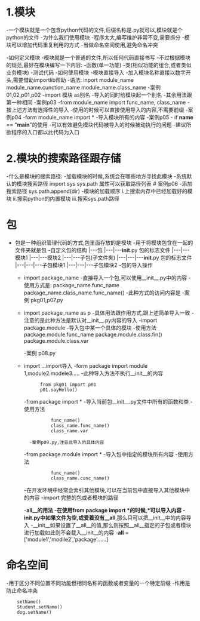 # 1.模块
   -一个模块就是一个包含python代码的文件,后缀名称是.py就可以,模块就是个python的文件
   -为什么我们使用模块
        -程序太大,编写维护非常不变,需要拆分
        -模块可以增加代码重复利用的方式
        -当做命名空间使用,避免命名冲突
        
   -如何定义模块
        -模块就是一个普通的文件,所以任何代码直接书写
        -不过根据模块的规范,最好在模块编写一下内容:
            -函数(单一功能)
            -类(相似功能的组合,或者类似业务模块)
            -测试代码
    -如何使用模块
        -模块直接导入
            -加入模块名称直接以数字开头,需要借助importlib帮助
        -语法:
            inport module_name module_name.cunction_name module_name.class_name
        -案例01,02,p01,p02
       -import 模块 as别名
            -导入的同时给模块起一个别名
            -其余用法跟第一种相同
            -案例p03
        -from module_name import func_name, class_name
            -按上述方法有选择性的导入
            -使用的时候可以直接使用导入的内容,不需要前缀
            -案例p04
        -form module_name import *
            -导入模块所有的内容
            -案例p05
    - if __name__ == "__main__"的使用
        -可以有效避免模块代码被导入的时候被动执行的问题
        -建议所欲程序的入口都以此代码为入口
# 2.模块的搜索路径跟存储
   -什么是模块的搜索路径:
        -加载模块的时候,系统会在哪些地方寻找此模块
   -系统默认的模块搜索路径
        import sys
        sys.path 属性可以获取路径列表
        # 案例p06
   -添加搜索路径
        sys.path.append(dir)
   -模块的加载顺序
    i.上搜索内存中已经加载好的模块
    ii.搜索python的内置模块
    iii.搜索sys.path路径
    
# 包
   - 包是一种组织管理代码的方式,包里面存放的是模块
   -用于将模块包含在一起的文件夹就是包
   -自定义包的结构
        |---包
        |---|---__init__.py 包的标志文件
        |---|---模块1
        |---|---模块2
        |---|---子包(子文件夹)
        |---|---|---__init__.py 包的标志文件
        |---|---|---子包模块1
        |---|---|---子包模块2
   -包的导入操作
        - import package_name
            -直接导入一个包,可以使用__init__.py中的内容
            -使用方式是:
                package_name.func_name
                package_name.class_name.func_name()
            -此种方式的访问内容是
            -案例 pkg01,p07.py
        - import package_name as p
            -具体用法跟作用方式,跟上述简单导入一致
            -注意的是此种方法是默认对__init__.py内容的导入
        -import package.module
            -导入包中某一个具体的模块
            -使用方法
                    package.module.func_name
                    package.module.class.fin()
                    package.module.class.var
                    
            -案例 p08.py
        - import ...import导入
            -form package import module 1,module2.modele3.....
            -此种导入方法不执行__init__的内容
                    
                    from pkg01 import p01
                    p01.sayHello()
                    
            -from package import *
                -导入当前包__init__.py文件中所有的函数和类
                -使用方法
                    
                        func_name()
                        class_name.func_name()
                        class_name.var
                        
                -案例p09.py,注意此导入的具体内容
             
            -from package.module import *
                -导入包中指定的模块所有内容
                -使用方法
                
                        func_name()
                        class_name.cunc_name()
                        
            -在开发环境中经常会索引其他模块,可以在当前包中直接导入其他模块中的内容
                -import 完整的包或者模块的路径
                
            -__all__的用法
                -在使用from package import *的时候,*可以导入内容
                -__init__.py中如果文件为空,或爱着没有__all__,那么只可以把__init__中的内容导入
                -__init__如果设置了__all__的值,那么则按照__all__指定的子包或者模块进行加载如此则不会载入__init__的内容
                -__all__ = ['module1','modile2','package'......]
              
# 命名空间
   -用于区分不同位置不同功能但相同名称的函数或者变量的一个特定前缀
   -作用是防止命名冲突
   
   
        setName()
        Student.setName()
        dog.setName()
            
            